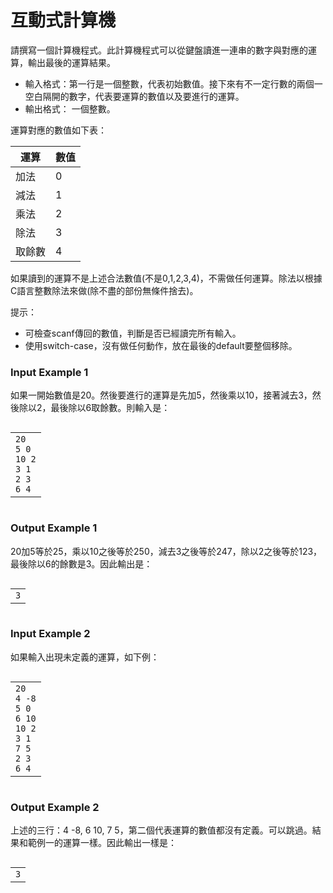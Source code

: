 # 互動式計算機
<div data-step="14" data-intro="<p>描述中 <i class='fa fa-clipboard'></i> 按鈕可協助你複製到剪貼簿，並貼到本機實驗。</p> <p>若題目有特殊的字元格式，那在範例輸入/輸出測資不適用複製貼上，請務必小心</p>">
<p>請撰寫一個計算機程式。此計算機程式可以從鍵盤讀進一連串的數字與對應的運算，輸出最後的運算結果。</p>
<ul>
<li>輸入格式：第一行是一個整數，代表初始數值。接下來有不一定行數的兩個一空白隔開的數字，代表要運算的數值以及要進行的運算。</li>
<li>輸出格式： 一個整數。</li>
</ul>
<p>運算對應的數值如下表：</p>
<table class="pure-table pure-table-bordered"><thead><tr>
<th>運算</th>
<th>數值</th>
</tr>
</thead><tbody><tr>
<td>加法</td>
<td>0</td>
</tr>
<tr>
<td>減法</td>
<td>1</td>
</tr>
<tr>
<td>乘法</td>
<td>2</td>
</tr>
<tr>
<td>除法</td>
<td>3</td>
</tr>
<tr>
<td>取餘數</td>
<td>4</td>
</tr>
</tbody></table><p>如果讀到的運算不是上述合法數值(不是0,1,2,3,4)，不需做任何運算。除法以根據C語言整數除法來做(除不盡的部份無條件捨去)。</p>
<p>提示：</p>
<ul>
<li>可檢查scanf傳回的數值，判斷是否已經讀完所有輸入。</li>
<li>使用switch-case，沒有做任何動作，放在最後的default要整個移除。</li>
</ul>
<h3 class="content-subhead">Input Example 1</h3><p>如果一開始數值是20。然後要進行的運算是先加5，然後乘以10，接著減去3，然後除以2，最後除以6取餘數。則輸入是：</p><pre><code><span class="fw-code-copy-button pure-button"><i class="fa fa-clipboard"></i></span><div id="highlighter_924587" class="syntaxhighlighter nogutter  "><table border="0" cellpadding="0" cellspacing="0"><tbody><tr><td class="code"><div class="container"><div class="line number1 index0 alt2"><code class="plain">20</code></div><div class="line number2 index1 alt1"><code class="plain">5 0</code></div><div class="line number3 index2 alt2"><code class="plain">10 2</code></div><div class="line number4 index3 alt1"><code class="plain">3 1</code></div><div class="line number5 index4 alt2"><code class="plain">2 3</code></div><div class="line number6 index5 alt1"><code class="plain">6 4</code></div></div></td></tr></tbody></table></div></code></pre><h3 class="content-subhead">Output Example 1</h3><p>20加5等於25，乘以10之後等於250，減去3之後等於247，除以2之後等於123，最後除以6的餘數是3。因此輸出是：</p><pre><code><span class="fw-code-copy-button pure-button"><i class="fa fa-clipboard"></i></span><div id="highlighter_774262" class="syntaxhighlighter nogutter  "><table border="0" cellpadding="0" cellspacing="0"><tbody><tr><td class="code"><div class="container"><div class="line number1 index0 alt2"><code class="plain">3</code></div></div></td></tr></tbody></table></div></code></pre><h3 class="content-subhead">Input Example 2</h3><p>如果輸入出現未定義的運算，如下例：</p><pre><code><span class="fw-code-copy-button pure-button"><i class="fa fa-clipboard"></i></span><div id="highlighter_808924" class="syntaxhighlighter nogutter  "><table border="0" cellpadding="0" cellspacing="0"><tbody><tr><td class="code"><div class="container"><div class="line number1 index0 alt2"><code class="plain">20</code></div><div class="line number2 index1 alt1"><code class="plain">4 -8</code></div><div class="line number3 index2 alt2"><code class="plain">5 0</code></div><div class="line number4 index3 alt1"><code class="plain">6 10</code></div><div class="line number5 index4 alt2"><code class="plain">10 2</code></div><div class="line number6 index5 alt1"><code class="plain">3 1</code></div><div class="line number7 index6 alt2"><code class="plain">7 5</code></div><div class="line number8 index7 alt1"><code class="plain">2 3</code></div><div class="line number9 index8 alt2"><code class="plain">6 4</code></div></div></td></tr></tbody></table></div></code></pre><h3 class="content-subhead">Output Example 2</h3><p>上述的三行：4 -8, 6 10, 7 5，第二個代表運算的數值都沒有定義。可以跳過。結果和範例一的運算一樣。因此輸出一樣是：</p><pre><code><span class="fw-code-copy-button pure-button"><i class="fa fa-clipboard"></i></span><div id="highlighter_292029" class="syntaxhighlighter nogutter  "><table border="0" cellpadding="0" cellspacing="0"><tbody><tr><td class="code"><div class="container"><div class="line number1 index0 alt2"><code class="plain">3</code></div></div></td></tr></tbody></table></div></code></pre></div>
